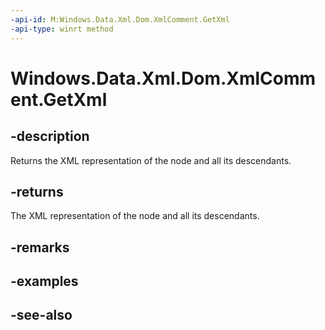 ----api-id: M:Windows.Data.Xml.Dom.XmlComment.GetXml
-api-type: winrt method
---<!-- Method syntaxpublic string GetXml()--># Windows.Data.Xml.Dom.XmlComment.GetXml## -descriptionReturns the XML representation of the node and all its descendants.## -returnsThe XML representation of the node and all its descendants.## -remarks## -examples## -see-also